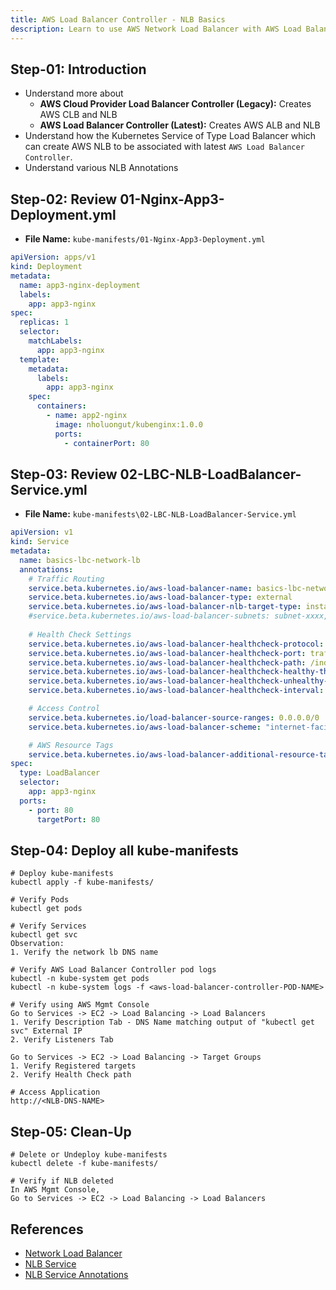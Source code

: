 ```yaml
---
title: AWS Load Balancer Controller - NLB Basics
description: Learn to use AWS Network Load Balancer with AWS Load Balancer Controller
---
```


## Step-01: Introduction
- Understand more about 
  - **AWS Cloud Provider Load Balancer Controller (Legacy):** Creates AWS CLB and NLB
  - **AWS Load Balancer Controller (Latest):** Creates AWS ALB and NLB
- Understand how the Kubernetes Service of Type Load Balancer which can create AWS NLB to be associated with latest `AWS Load Balancer Controller`. 
- Understand various NLB Annotations


## Step-02: Review 01-Nginx-App3-Deployment.yml
- **File Name:** `kube-manifests/01-Nginx-App3-Deployment.yml`
```yaml
apiVersion: apps/v1
kind: Deployment
metadata:
  name: app3-nginx-deployment
  labels:
    app: app3-nginx 
spec:
  replicas: 1
  selector:
    matchLabels:
      app: app3-nginx
  template:
    metadata:
      labels:
        app: app3-nginx
    spec:
      containers:
        - name: app2-nginx
          image: nholuongut/kubenginx:1.0.0
          ports:
            - containerPort: 80

```

## Step-03: Review 02-LBC-NLB-LoadBalancer-Service.yml
- **File Name:** `kube-manifests\02-LBC-NLB-LoadBalancer-Service.yml`
```yaml
apiVersion: v1
kind: Service
metadata:
  name: basics-lbc-network-lb
  annotations:
    # Traffic Routing
    service.beta.kubernetes.io/aws-load-balancer-name: basics-lbc-network-lb
    service.beta.kubernetes.io/aws-load-balancer-type: external
    service.beta.kubernetes.io/aws-load-balancer-nlb-target-type: instance
    #service.beta.kubernetes.io/aws-load-balancer-subnets: subnet-xxxx, mySubnet ## Subnets are auto-discovered if this annotation is not specified, see Subnet Discovery for further details.
    
    # Health Check Settings
    service.beta.kubernetes.io/aws-load-balancer-healthcheck-protocol: http
    service.beta.kubernetes.io/aws-load-balancer-healthcheck-port: traffic-port
    service.beta.kubernetes.io/aws-load-balancer-healthcheck-path: /index.html
    service.beta.kubernetes.io/aws-load-balancer-healthcheck-healthy-threshold: "3"
    service.beta.kubernetes.io/aws-load-balancer-healthcheck-unhealthy-threshold: "3"
    service.beta.kubernetes.io/aws-load-balancer-healthcheck-interval: "10" # The controller currently ignores the timeout configuration due to the limitations on the AWS NLB. The default timeout for TCP is 10s and HTTP is 6s.

    # Access Control
    service.beta.kubernetes.io/load-balancer-source-ranges: 0.0.0.0/0 
    service.beta.kubernetes.io/aws-load-balancer-scheme: "internet-facing"

    # AWS Resource Tags
    service.beta.kubernetes.io/aws-load-balancer-additional-resource-tags: Environment=dev,Team=test
spec:
  type: LoadBalancer
  selector:
    app: app3-nginx
  ports:
    - port: 80
      targetPort: 80
```

## Step-04: Deploy all kube-manifests
```t
# Deploy kube-manifests
kubectl apply -f kube-manifests/

# Verify Pods
kubectl get pods

# Verify Services
kubectl get svc
Observation: 
1. Verify the network lb DNS name

# Verify AWS Load Balancer Controller pod logs
kubectl -n kube-system get pods
kubectl -n kube-system logs -f <aws-load-balancer-controller-POD-NAME>

# Verify using AWS Mgmt Console
Go to Services -> EC2 -> Load Balancing -> Load Balancers
1. Verify Description Tab - DNS Name matching output of "kubectl get svc" External IP
2. Verify Listeners Tab

Go to Services -> EC2 -> Load Balancing -> Target Groups
1. Verify Registered targets
2. Verify Health Check path

# Access Application
http://<NLB-DNS-NAME>
```

## Step-05: Clean-Up
```t
# Delete or Undeploy kube-manifests
kubectl delete -f kube-manifests/

# Verify if NLB deleted 
In AWS Mgmt Console, 
Go to Services -> EC2 -> Load Balancing -> Load Balancers
```

## References
- [Network Load Balancer](https://docs.aws.amazon.com/eks/latest/userguide/network-load-balancing.html)
- [NLB Service](https://kubernetes-sigs.github.io/aws-load-balancer-controller/v2.4/guide/service/nlb/)
- [NLB Service Annotations](https://kubernetes-sigs.github.io/aws-load-balancer-controller/v2.4/guide/service/annotations/)